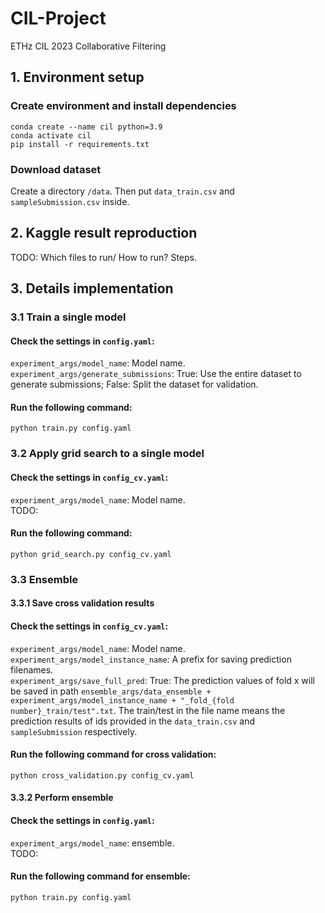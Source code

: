 # CIL-Project
ETHz CIL 2023 Collaborative Filtering

## 1. Environment setup
### Create environment and install dependencies
```
conda create --name cil python=3.9
conda activate cil
pip install -r requirements.txt
```
### Download dataset 
Create a directory `/data`. Then put `data_train.csv` and `sampleSubmission.csv` inside. 

## 2. Kaggle result reproduction
TODO: Which files to run/ How to run? Steps. 

## 3. Details implementation
### 3.1 Train a single model
#### Check the settings in `config.yaml`:  
`experiment_args/model_name`: Model name.  
`experiment_args/generate_submissions`: True: Use the entire dataset to generate submissions; False: Split the dataset for validation. 
#### Run the following command: 
```
python train.py config.yaml
```
### 3.2 Apply grid search to a single model
#### Check the settings in `config_cv.yaml`:  
`experiment_args/model_name`: Model name.  
TODO:
#### Run the following command: 
```
python grid_search.py config_cv.yaml
```

### 3.3 Ensemble
#### 3.3.1 Save cross validation results
#### Check the settings in `config_cv.yaml`:  
`experiment_args/model_name`: Model name.  
`experiment_args/model_instance_name`: A prefix for saving prediction filenames.  
`experiment_args/save_full_pred`: True: The prediction values of fold x will be saved in path `ensemble_args/data_ensemble + experiment_args/model_instance_name + "_fold_{fold number}_train/test".txt`. The train/test in the file name means the prediction results of ids provided in the `data_train.csv` and `sampleSubmission` respectively. 
#### Run the following command for cross validation: 
```
python cross_validation.py config_cv.yaml
```

[comment]: <> (Check settings in the `config_cv.yaml` file. Modify attribute `experiment_args/model_name` value and set it to the model name you want to run for cross validation. Modify attribute `experiment_args/model_instance_name` value and it will be used as a prefix for saved prediction filenames. If `experiment_args/save_full_pred` is set to `True`, the prediction values of fold x will be saved in path `ensemble_args/data_ensemble + experiment_args/model_instance_name + "_fold_{fold number}_train/test".txt`. The train/test in the file name means the prediction results of ids provided in the `data_train.csv` and `sampleSubmission` respectively. To run cross validation, using the code)

#### 3.3.2 Perform ensemble
#### Check the settings in `config.yaml`:  
`experiment_args/model_name`: ensemble.  
TODO:
#### Run the following command for ensemble:
```
python train.py config.yaml
```

